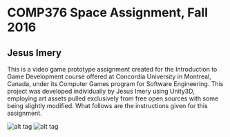 # COMP376 Space Assignment, Fall 2016
## Jesus Imery

This is a video game prototype assignment created for the Introduction to Game Development course offered at Concordia University in Montreal, Canada, under its Computer Games program for Software Engineering. This project was developed individually by Jesus Imery using Unity3D, employing art assets pulled exclusively from free open sources with some being slightly modified. What follows are the instructions given for this assignment.

![alt tag](https://github.com/Yisas/COMP376SpaceAssignment/blob/master/Instructions_1.png)
![alt tag](https://github.com/Yisas/COMP376SpaceAssignment/blob/master/Instructions_2.png)

